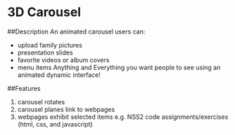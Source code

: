 3D Carousel
===========

##Description
An animated carousel users can:
- upload family pictures
- presentation slides
- favorite videos or album covers
- menu items
Anything and Everything you want people to see using an animated dynamic interface!

##Features
1. carousel rotates
2. carousel planes link to webpages
3. webpages exhibit selected items e.g. NSS2 code assignments/exercises (html, css, and javascript)